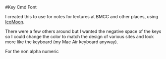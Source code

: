 #Key Cmd Font

I created this to use for notes for lectures at BMCC and other places, using [IcoMoon](https://icomoon.io/).

There were a few others around but I wanted the negative space of the keys so I could change the color to match the design of various sites and look more like the keyboard (my Mac Air keyboard anyway).

For the non alpha numeric